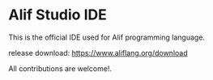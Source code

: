 # Alif Studio IDE
This is the official IDE used for Alif programming language.

release download: https://www.aliflang.org/download

All contributions are welcome!.
